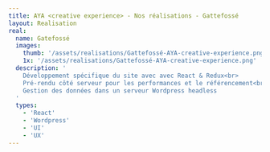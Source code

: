 ```yaml
---
title: AYA <creative experience> - Nos réalisations - Gattefossé
layout: Realisation
real:
  name: Gatefossé
  images:
    thumb: '/assets/realisations/Gattefossé-AYA-creative-experience.png'
    1x: '/assets/realisations/Gattefossé-AYA-creative-experience.png'
  description: '
    Développement spécifique du site avec avec React & Redux<br>
    Pré-rendu côté serveur pour les performances et le référencement<br>
    Gestion des données dans un serveur Wordpress headless
  '
  types:
    - 'React'
    - 'Wordpress'
    - 'UI'
    - 'UX'
---
```

